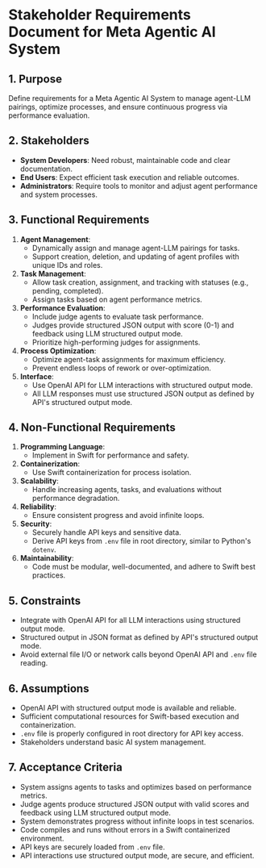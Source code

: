 # Stakeholder Requirements Document for Meta Agentic AI System

## 1. Purpose
Define requirements for a Meta Agentic AI System to manage agent-LLM pairings, optimize processes, and ensure continuous progress via performance evaluation.

## 2. Stakeholders
- **System Developers**: Need robust, maintainable code and clear documentation.
- **End Users**: Expect efficient task execution and reliable outcomes.
- **Administrators**: Require tools to monitor and adjust agent performance and system processes.

## 3. Functional Requirements
1. **Agent Management**:
   - Dynamically assign and manage agent-LLM pairings for tasks.
   - Support creation, deletion, and updating of agent profiles with unique IDs and roles.
2. **Task Management**:
   - Allow task creation, assignment, and tracking with statuses (e.g., pending, completed).
   - Assign tasks based on agent performance metrics.
3. **Performance Evaluation**:
   - Include judge agents to evaluate task performance.
   - Judges provide structured JSON output with score (0-1) and feedback using LLM structured output mode.
   - Prioritize high-performing judges for assignments.
4. **Process Optimization**:
   - Optimize agent-task assignments for maximum efficiency.
   - Prevent endless loops of rework or over-optimization.
5. **Interface**:
   - Use OpenAI API for LLM interactions with structured output mode.
   - All LLM responses must use structured JSON output as defined by API's structured output mode.

## 4. Non-Functional Requirements
1. **Programming Language**:
   - Implement in Swift for performance and safety.
2. **Containerization**:
   - Use Swift containerization for process isolation.
3. **Scalability**:
   - Handle increasing agents, tasks, and evaluations without performance degradation.
4. **Reliability**:
   - Ensure consistent progress and avoid infinite loops.
5. **Security**:
   - Securely handle API keys and sensitive data.
   - Derive API keys from `.env` file in root directory, similar to Python's `dotenv`.
6. **Maintainability**:
   - Code must be modular, well-documented, and adhere to Swift best practices.

## 5. Constraints
- Integrate with OpenAI API for all LLM interactions using structured output mode.
- Structured output in JSON format as defined by API's structured output mode.
- Avoid external file I/O or network calls beyond OpenAI API and `.env` file reading.

## 6. Assumptions
- OpenAI API with structured output mode is available and reliable.
- Sufficient computational resources for Swift-based execution and containerization.
- `.env` file is properly configured in root directory for API key access.
- Stakeholders understand basic AI system management.

## 7. Acceptance Criteria
- System assigns agents to tasks and optimizes based on performance metrics.
- Judge agents produce structured JSON output with valid scores and feedback using LLM structured output mode.
- System demonstrates progress without infinite loops in test scenarios.
- Code compiles and runs without errors in a Swift containerized environment.
- API keys are securely loaded from `.env` file.
- API interactions use structured output mode, are secure, and efficient.